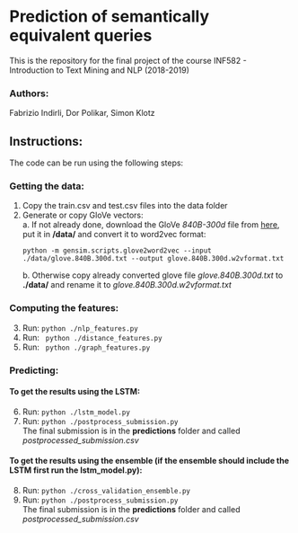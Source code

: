 # Prediction of semantically equivalent queries

This is the repository for the final project of the course INF582 - Introduction to Text Mining and NLP (2018-2019)

### Authors:
Fabrizio Indirli, Dor Polikar, Simon Klotz

## Instructions:
The code can be run using the following steps: <br>

### Getting the data:
1. Copy the train.csv and test.csv files into the data folder  
2. Generate or copy GloVe vectors:  
	a. If not already done, download the GloVe *840B-300d* file from [here](http://nlp.stanford.edu/data/glove.840B.300d.zip), put it in __/data/__ and convert it to word2vec format:  
	```
	python -m gensim.scripts.glove2word2vec --input  ./data/glove.840B.300d.txt --output glove.840B.300d.w2vformat.txt
	```
	b. Otherwise copy already converted glove file *glove.840B.300d.txt* to __./data/__ and rename it to   *glove.840B.300d.w2vformat.txt*

### Computing the features:
3. Run: ``` python ./nlp_features.py ``` 
4. Run: ``` python ./distance_features.py``` 
5. Run: ``` python ./graph_features.py```

### Predicting:

#### To get the results using the LSTM:
6. Run: ```python ./lstm_model.py```
7. Run: ```python ./postprocess_submission.py```  
The final submission is in the __predictions__ folder and called *postprocessed_submission.csv*

#### To get the results using the ensemble (if the ensemble should include the LSTM first run the lstm_model.py):  
8. Run: ```python ./cross_validation_ensemble.py```  
9. Run: ```python ./postprocess_submission.py```  
The final submission is in the __predictions__ folder and called *postprocessed_submission.csv*
